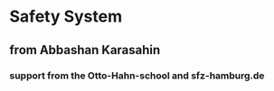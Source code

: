 # Safety System
## from Abbashan Karasahin
### support from the Otto-Hahn-school and sfz-hamburg.de
